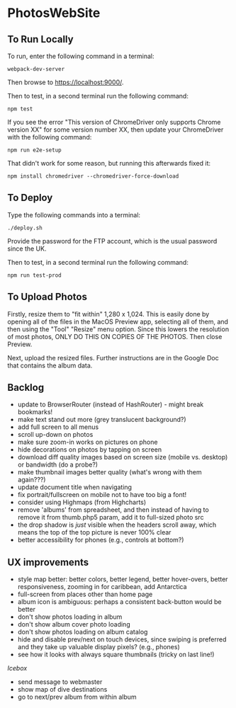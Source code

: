 # PhotosWebSite

## To Run Locally

To run, enter the following command in a terminal:

    webpack-dev-server

Then browse to [https://localhost:9000/](https://localhost:9000/).

Then to test, in a second terminal run the following command:

    npm test

If you see the error "This version of ChromeDriver only supports Chrome version XX"
for some version number XX, then update your ChromeDriver with the following command:

    npm run e2e-setup

That didn't work for some reason, but running this afterwards fixed it:

    npm install chromedriver --chromedriver-force-download

## To Deploy

Type the following commands into a terminal:

    ./deploy.sh

Provide the password for the FTP account, which is the usual password since the UK.

Then to test, in a second terminal run the following command:

    npm run test-prod

## To Upload Photos

Firstly, resize them to "fit within" 1,280 x 1,024. This is easily done by opening all of the files in
the MacOS Preview app, selecting all of them, and then using the "Tool" "Resize" menu option. Since this lowers the
resolution of most photos, ONLY DO THIS ON COPIES OF THE PHOTOS. Then close Preview.

Next, upload the resized files. Further instructions are in the Google Doc that contains the album data.

## Backlog

* update to BrowserRouter (instead of HashRouter) - might break bookmarks!
* make text stand out more (grey translucent background?)
* add full screen to all menus
* scroll up-down on photos
* make sure zoom-in works on pictures on phone
* hide decorations on photos by tapping on screen
* download diff quality images based on screen size (mobile vs. desktop) or bandwidth (do a probe?)
* make thumbnail images better quality (what's wrong with them again???)
* update document title when navigating
* fix portrait/fullscreen on mobile not to have too big a font!
* consider using Highmaps (from Highcharts)
* remove 'albums' from spreadsheet, and then instead of having to remove it from thumb.php5 param, add it to full-sized photo src
* the drop shadow is _just_ visible when the headers scroll away, which means the top of the top picture is never 100% clear
* better accessibility for phones (e.g., controls at bottom?)

## UX improvements

* style map better: better colors, better legend, better hover-overs, better responsiveness, zooming in for caribbean, 
add Antarctica
* full-screen from places other than home page
* album icon is ambiguous: perhaps a consistent back-button would be better
* don't show photos loading in album
* don't show album cover photo loading
* don't show photos loading on album catalog
* hide and disable prev/next on touch devices, since swiping is preferred and 
they take up valuable display pixels? (e.g., phones)
* see how it looks with always square thumbnails (tricky on last line!)

*Icebox*

* send message to webmaster
* show map of dive destinations
* go to next/prev album from within album


